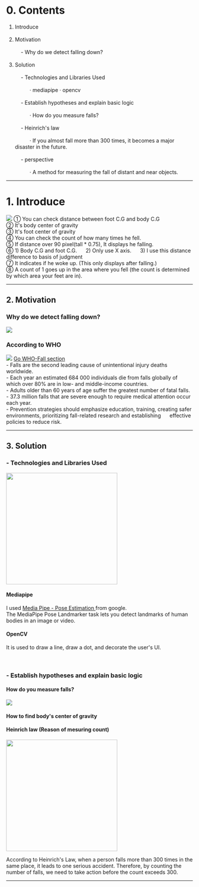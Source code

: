 
# 0. Contents
1. Introduce <br/><br/>
2. Motivation <br/> <br/>
&nbsp;&nbsp;&nbsp;&nbsp;- Why do we detect falling down? <br/><br/>
3. Solution  <br/> <br/>
&nbsp;&nbsp;&nbsp;&nbsp;- Technologies and Libraries Used  <br/> <br/>
&nbsp;&nbsp;&nbsp;&nbsp;&nbsp;&nbsp;&nbsp;&nbsp;&nbsp; ‧ mediapipe ‧ opencv  <br/> <br/>
&nbsp;&nbsp;&nbsp;&nbsp;- Establish hypotheses and explain basic logic <br/> <br/>
&nbsp;&nbsp;&nbsp;&nbsp;&nbsp;&nbsp;&nbsp;&nbsp;&nbsp;      ‧ How do you measure falls? <br/> <br/>
&nbsp;&nbsp;&nbsp;&nbsp;- Heinrich's law <br/> <br/>
&nbsp;&nbsp;&nbsp;&nbsp;&nbsp;&nbsp;&nbsp;&nbsp;&nbsp;    ‧ If you almost fall more than 300 times, it becomes a major disaster in the future. <br/> <br/>
&nbsp;&nbsp;&nbsp;&nbsp;- perspective <br/> <br/>
&nbsp;&nbsp;&nbsp;&nbsp;&nbsp;&nbsp;&nbsp;&nbsp;&nbsp;   ‧ A method for measuring the fall of distant and near objects. 

---
# 1. Introduce
<img src="https://img1.daumcdn.net/thumb/R1280x0/?scode=mtistory2&fname=https%3A%2F%2Fblog.kakaocdn.net%2Fdn%2Fbpq8mS%2FbtsmzHE3Loy%2FhfaQx6mxhMdp9ggF2FIDi0%2Fimg.png"/>
① You can check distance between foot C.G and body C.G <br/>
② It's body center of gravity <br/>
③ It's foot center of gravity <br/>
④ You can check the count of how many times he fell. <br/>
⑤ If distance over 90 pixel(tall * 0.75), It displays he falling. <br/>
⑥ 1) Body C.G and foot C.G.  &nbsp;&nbsp;&nbsp;&nbsp;   2) Only use X axis. &nbsp;&nbsp;&nbsp;&nbsp;    3) I use this distance difference to basis of judgment <br/>
⑦ It indicates if he woke up. (This only displays after falling.) <br/>
⑧ A count of 1 goes up in the area where you fell (the count is determined by which area your feet are in). <br/>



---
## 2. Motivation
### Why do we detect falling down?
<img src="https://img1.daumcdn.net/thumb/R1280x0/?scode=mtistory2&fname=https%3A%2F%2Fblog.kakaocdn.net%2Fdn%2F6xzj5%2FbtsmsSVhMuv%2Fwjch07bNAeKD5NIYU46Cm1%2Fimg.png"/>

### According to WHO
<img src="https://img1.daumcdn.net/thumb/R1280x0/?scode=mtistory2&fname=https%3A%2F%2Fblog.kakaocdn.net%2Fdn%2FbRKr2P%2FbtsmyvFurj1%2FeIZAsnyePrkAeJjG0S8EuK%2Fimg.png"/> 
<a href="https://www.who.int/news-room/fact-sheets/detail/falls">Go WHO-Fall section</a><br>
  - Falls are the second leading cause of unintentional injury deaths worldwide. <br/>
  - Each year an estimated 684 000 individuals die from falls globally of which over 80% are in low- and middle-income countries. <br/>
  - Adults older than 60 years of age suffer the greatest number of fatal falls. <br/>
  - 37.3 million falls that are severe enough to require medical attention occur each year. <br/>
  - Prevention strategies should emphasize education, training, creating safer environments, prioritizing fall-related research and establishing &nbsp;&nbsp;&nbsp;&nbsp; effective policies to reduce risk. <br/>


---
## 3. Solution
### - Technologies and Libraries Used <br/>
<img src="https://img1.daumcdn.net/thumb/R1280x0/?scode=mtistory2&fname=https%3A%2F%2Fblog.kakaocdn.net%2Fdn%2Fdkxf50%2FbtsmzZZRsSi%2FO6VcQ9i3r4r0juHg6PCS1k%2Fimg.png" width="300" />

#### Mediapipe <br/>
I used <a href="https://developers.google.com/mediapipe/solutions/vision/pose_landmarker"> Media Pipe - Pose Estimation </a> from google. <br/>
The MediaPipe Pose Landmarker task lets you detect landmarks of human bodies in an image or video.
<br/>

#### OpenCV <br/>
It is used to draw a line, draw a dot, and decorate the user's UI.
<br/>
<br/>
<br/>

### - Establish hypotheses and explain basic logic
#### How do you measure falls?
<img src="https://img1.daumcdn.net/thumb/R1280x0/?scode=mtistory2&fname=https%3A%2F%2Fblog.kakaocdn.net%2Fdn%2FGVEMn%2FbtsmzjYPyED%2Fvctb0qUjmXlTNfPDwHueKk%2Fimg.png"/>

#### How to find body's center of gravity


#### Heinrich law (Reason of mesuring count)
<img src="https://upload.wikimedia.org/wikipedia/commons/6/61/Heinrich%27s_triangle_English.png" width="300"/>

According to Heinrich's Law, when a person falls more than 300 times in the same place, it leads to one serious accident. Therefore, by counting the number of falls, we need to take action before the count exceeds 300.

---


